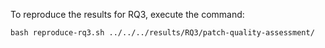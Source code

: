 To reproduce the results for RQ3, execute the command:

`bash reproduce-rq3.sh ../../../results/RQ3/patch-quality-assessment/`
